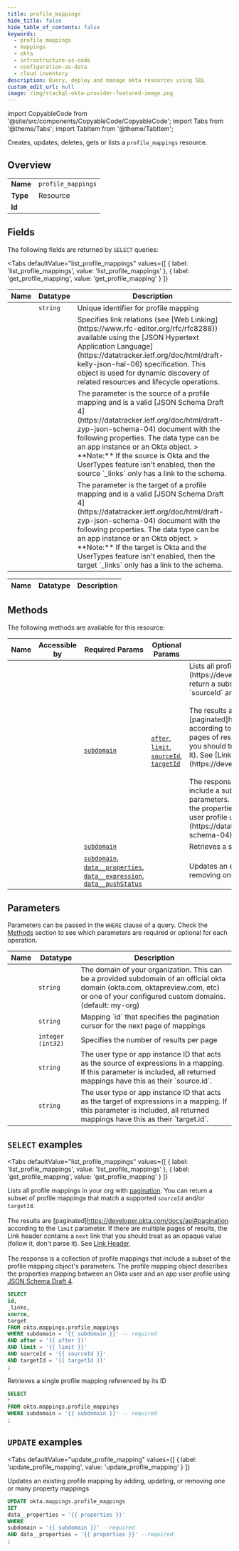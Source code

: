 ```yaml
--- 
title: profile_mappings
hide_title: false
hide_table_of_contents: false
keywords:
  - profile_mappings
  - mappings
  - okta
  - infrastructure-as-code
  - configuration-as-data
  - cloud inventory
description: Query, deploy and manage okta resources using SQL
custom_edit_url: null
image: /img/stackql-okta-provider-featured-image.png
---
```


import CopyableCode from '@site/src/components/CopyableCode/CopyableCode';
import Tabs from '@theme/Tabs';
import TabItem from '@theme/TabItem';

Creates, updates, deletes, gets or lists a <code>profile_mappings</code> resource.

## Overview
<table><tbody>
<tr><td><b>Name</b></td><td><code>profile_mappings</code></td></tr>
<tr><td><b>Type</b></td><td>Resource</td></tr>
<tr><td><b>Id</b></td><td><CopyableCode code="okta.mappings.profile_mappings" /></td></tr>
</tbody></table>

## Fields

The following fields are returned by `SELECT` queries:

<Tabs
    defaultValue="list_profile_mappings"
    values={[
        { label: 'list_profile_mappings', value: 'list_profile_mappings' },
        { label: 'get_profile_mapping', value: 'get_profile_mapping' }
    ]}
>
<TabItem value="list_profile_mappings">

<table>
<thead>
    <tr>
    <th>Name</th>
    <th>Datatype</th>
    <th>Description</th>
    </tr>
</thead>
<tbody>
<tr>
    <td><CopyableCode code="id" /></td>
    <td><code>string</code></td>
    <td>Unique identifier for profile mapping</td>
</tr>
<tr>
    <td><CopyableCode code="_links" /></td>
    <td><code></code></td>
    <td>Specifies link relations (see [Web Linking](https://www.rfc-editor.org/rfc/rfc8288)) available using the [JSON Hypertext Application Language](https://datatracker.ietf.org/doc/html/draft-kelly-json-hal-06) specification. This object is used for dynamic discovery of related resources and lifecycle operations.</td>
</tr>
<tr>
    <td><CopyableCode code="source" /></td>
    <td><code></code></td>
    <td>The parameter is the source of a profile mapping and is a valid [JSON Schema Draft 4](https://datatracker.ietf.org/doc/html/draft-zyp-json-schema-04) document with the following properties. The data type can be an app instance or an Okta object.  &gt; **Note:** If the source is Okta and the UserTypes feature isn't enabled, then the source `_links` only has a link to the schema.</td>
</tr>
<tr>
    <td><CopyableCode code="target" /></td>
    <td><code></code></td>
    <td>The parameter is the target of a profile mapping and is a valid [JSON Schema Draft 4](https://datatracker.ietf.org/doc/html/draft-zyp-json-schema-04) document with the following properties. The data type can be an app instance or an Okta object.   &gt; **Note:** If the target is Okta and the UserTypes feature isn't enabled, then the target `_links` only has a link to the schema.</td>
</tr>
</tbody>
</table>
</TabItem>
<TabItem value="get_profile_mapping">

<table>
<thead>
    <tr>
    <th>Name</th>
    <th>Datatype</th>
    <th>Description</th>
    </tr>
</thead>
<tbody>
</tbody>
</table>
</TabItem>
</Tabs>

## Methods

The following methods are available for this resource:

<table>
<thead>
    <tr>
    <th>Name</th>
    <th>Accessible by</th>
    <th>Required Params</th>
    <th>Optional Params</th>
    <th>Description</th>
    </tr>
</thead>
<tbody>
<tr>
    <td><a href="#list_profile_mappings"><CopyableCode code="list_profile_mappings" /></a></td>
    <td><CopyableCode code="select" /></td>
    <td><a href="#parameter-subdomain"><code>subdomain</code></a></td>
    <td><a href="#parameter-after"><code>after</code></a>, <a href="#parameter-limit"><code>limit</code></a>, <a href="#parameter-sourceId"><code>sourceId</code></a>, <a href="#parameter-targetId"><code>targetId</code></a></td>
    <td>Lists all profile mappings in your org with [pagination](https://developer.okta.com/docs/api/#pagination). You can return a subset of profile mappings that match a supported `sourceId` and/or `targetId`.<br /><br />The results are [paginated]https://developer.okta.com/docs/api#pagination according to the `limit` parameter. If there are multiple pages of results, the Link header contains a `next` link that you should treat as an opaque value (follow it, don't parse it). See [Link Header](https://developer.okta.com/docs/api/#link-header).<br /><br />The response is a collection of profile mappings that include a subset of the profile mapping object's parameters. The profile mapping object describes<br />the properties mapping between an Okta user and an app user profile using [JSON Schema Draft 4](https://datatracker.ietf.org/doc/html/draft-zyp-json-schema-04).</td>
</tr>
<tr>
    <td><a href="#get_profile_mapping"><CopyableCode code="get_profile_mapping" /></a></td>
    <td><CopyableCode code="select" /></td>
    <td><a href="#parameter-subdomain"><code>subdomain</code></a></td>
    <td></td>
    <td>Retrieves a single profile mapping referenced by its ID</td>
</tr>
<tr>
    <td><a href="#update_profile_mapping"><CopyableCode code="update_profile_mapping" /></a></td>
    <td><CopyableCode code="update" /></td>
    <td><a href="#parameter-subdomain"><code>subdomain</code></a>, <a href="#parameter-data__properties"><code>data__properties</code></a>, <a href="#parameter-data__expression"><code>data__expression</code></a>, <a href="#parameter-data__pushStatus"><code>data__pushStatus</code></a></td>
    <td></td>
    <td>Updates an existing profile mapping by adding, updating, or removing one or many property mappings</td>
</tr>
</tbody>
</table>

## Parameters

Parameters can be passed in the `WHERE` clause of a query. Check the [Methods](#methods) section to see which parameters are required or optional for each operation.

<table>
<thead>
    <tr>
    <th>Name</th>
    <th>Datatype</th>
    <th>Description</th>
    </tr>
</thead>
<tbody>
<tr id="parameter-subdomain">
    <td><CopyableCode code="subdomain" /></td>
    <td><code>string</code></td>
    <td>The domain of your organization. This can be a provided subdomain of an official okta domain (okta.com, oktapreview.com, etc) or one of your configured custom domains. (default: my-org)</td>
</tr>
<tr id="parameter-after">
    <td><CopyableCode code="after" /></td>
    <td><code>string</code></td>
    <td>Mapping `id` that specifies the pagination cursor for the next page of mappings</td>
</tr>
<tr id="parameter-limit">
    <td><CopyableCode code="limit" /></td>
    <td><code>integer (int32)</code></td>
    <td>Specifies the number of results per page</td>
</tr>
<tr id="parameter-sourceId">
    <td><CopyableCode code="sourceId" /></td>
    <td><code>string</code></td>
    <td>The user type or app instance ID that acts as the source of expressions in a mapping. If this parameter is included, all returned mappings have this as their `source.id`.</td>
</tr>
<tr id="parameter-targetId">
    <td><CopyableCode code="targetId" /></td>
    <td><code>string</code></td>
    <td>The user type or app instance ID that acts as the target of expressions in a mapping. If this parameter is included, all returned mappings have this as their `target.id`.</td>
</tr>
</tbody>
</table>

## `SELECT` examples

<Tabs
    defaultValue="list_profile_mappings"
    values={[
        { label: 'list_profile_mappings', value: 'list_profile_mappings' },
        { label: 'get_profile_mapping', value: 'get_profile_mapping' }
    ]}
>
<TabItem value="list_profile_mappings">

Lists all profile mappings in your org with [pagination](https://developer.okta.com/docs/api/#pagination). You can return a subset of profile mappings that match a supported `sourceId` and/or `targetId`.<br /><br />The results are [paginated]https://developer.okta.com/docs/api#pagination according to the `limit` parameter. If there are multiple pages of results, the Link header contains a `next` link that you should treat as an opaque value (follow it, don't parse it). See [Link Header](https://developer.okta.com/docs/api/#link-header).<br /><br />The response is a collection of profile mappings that include a subset of the profile mapping object's parameters. The profile mapping object describes<br />the properties mapping between an Okta user and an app user profile using [JSON Schema Draft 4](https://datatracker.ietf.org/doc/html/draft-zyp-json-schema-04).

```sql
SELECT
id,
_links,
source,
target
FROM okta.mappings.profile_mappings
WHERE subdomain = '{{ subdomain }}' -- required
AND after = '{{ after }}'
AND limit = '{{ limit }}'
AND sourceId = '{{ sourceId }}'
AND targetId = '{{ targetId }}'
;
```
</TabItem>
<TabItem value="get_profile_mapping">

Retrieves a single profile mapping referenced by its ID

```sql
SELECT
*
FROM okta.mappings.profile_mappings
WHERE subdomain = '{{ subdomain }}' -- required
;
```
</TabItem>
</Tabs>


## `UPDATE` examples

<Tabs
    defaultValue="update_profile_mapping"
    values={[
        { label: 'update_profile_mapping', value: 'update_profile_mapping' }
    ]}
>
<TabItem value="update_profile_mapping">

Updates an existing profile mapping by adding, updating, or removing one or many property mappings

```sql
UPDATE okta.mappings.profile_mappings
SET 
data__properties = '{{ properties }}'
WHERE 
subdomain = '{{ subdomain }}' --required
AND data__properties = '{{ properties }}' --required
;
```
</TabItem>
</Tabs>

